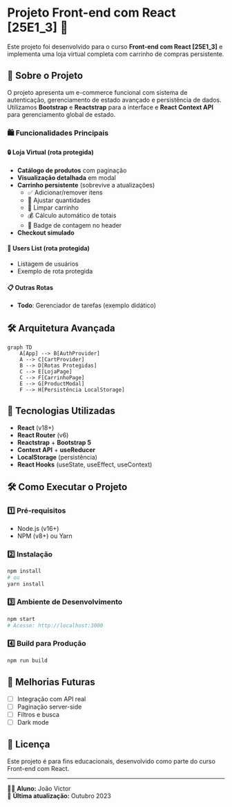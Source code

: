 # Projeto Front-end com React [25E1_3] 🚀

Este projeto foi desenvolvido para o curso **Front-end com React [25E1_3]** e implementa uma loja virtual completa com
carrinho de compras persistente.

## 📌 Sobre o Projeto

O projeto apresenta um e-commerce funcional com sistema de autenticação, gerenciamento de estado avançado e persistência
de dados. Utilizamos **Bootstrap** e **Reactstrap** para a interface e **React Context API** para gerenciamento global
de estado.

### 🛍️ Funcionalidades Principais

#### 🔒 Loja Virtual (rota protegida)

- **Catálogo de produtos** com paginação
- **Visualização detalhada** em modal
- **Carrinho persistente** (sobrevive a atualizações)
    - ✅ Adicionar/remover itens
    - 🔢 Ajustar quantidades
    - 🧹 Limpar carrinho
    - 💰 Cálculo automático de totais
    - 🛒 Badge de contagem no header
- **Checkout simulado**

#### 👥 Users List (rota protegida)

- Listagem de usuários
- Exemplo de rota protegida

#### 📋 Outras Rotas

- **Todo**: Gerenciador de tarefas (exemplo didático)

## 🛠 Arquitetura Avançada

```mermaid
graph TD
    A[App] --> B[AuthProvider]
    A --> C[CartProvider]
    B --> D[Rotas Protegidas]
    C --> E[LojaPage]
    C --> F[CarrinhoPage]
    E --> G[ProductModal]
    F --> H[Persistência LocalStorage]
```

## 🚀 Tecnologias Utilizadas

- **React** (v18+)
- **React Router** (v6)
- **Reactstrap** + **Bootstrap 5**
- **Context API** + **useReducer**
- **LocalStorage** (persistência)
- **React Hooks** (useState, useEffect, useContext)

## 🛠 Como Executar o Projeto

### 1️⃣ Pré-requisitos

- Node.js (v16+)
- NPM (v8+) ou Yarn

### 2️⃣ Instalação

```sh
npm install
# ou
yarn install
```

### 3️⃣ Ambiente de Desenvolvimento

```sh
npm start
# Acesse: http://localhost:3000
```

### 4️⃣ Build para Produção

```sh
npm run build
```

## 🎯 Melhorias Futuras

- [ ] Integração com API real
- [ ] Paginação server-side
- [ ] Filtros e busca
- [ ] Dark mode

## 📄 Licença

Este projeto é para fins educacionais, desenvolvido como parte do curso Front-end com React.

---
👨‍💻 **Aluno:** João Victor  
📅 **Última atualização:** Outubro 2023